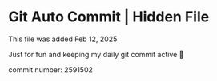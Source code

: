 # Git Auto Commit | Hidden File

This file was added Feb 12, 2025

Just for fun and keeping my daily git commit active 🤪

commit number: 2591502
